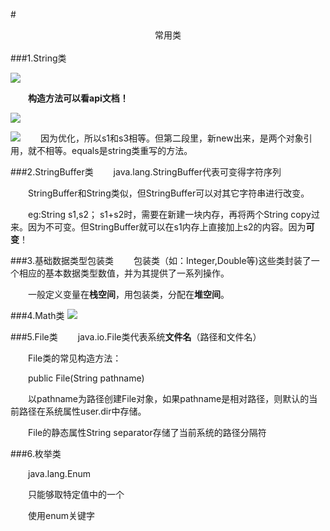 #<center>常用类</center>
<br>
###1.String类

![](http://i.imgur.com/SGoOmJg.png)

&emsp;&emsp;**构造方法可以看api文档！**

![](http://i.imgur.com/WdqVpBJ.png)

![](http://i.imgur.com/v9siif4.png)
&emsp;&emsp;因为优化，所以s1和s3相等。但第二段里，新new出来，是两个对象引用，就不相等。equals是string类重写的方法。

###2.StringBuffer类
&emsp;&emsp;java.lang.StringBuffer代表可变得字符序列

&emsp;&emsp;StringBuffer和String类似，但StringBuffer可以对其它字符串进行改变。

&emsp;&emsp;eg:String s1,s2；   s1+s2时，需要在新建一块内存，再将两个String copy过来。因为不可变。但StringBuffer就可以在s1内存上直接加上s2的内容。因为**可变**！

###3.基础数据类型包装类
&emsp;&emsp;包装类（如：Integer,Double等)这些类封装了一个相应的基本数据类型数值，并为其提供了一系列操作。

&emsp;&emsp;一般定义变量在**栈空间**，用包装类，分配在**堆空间**。

###4.Math类
![](http://i.imgur.com/IOctZ1y.png)

###5.File类
&emsp;&emsp;java.io.File类代表系统**文件名**（路径和文件名）

&emsp;&emsp;File类的常见构造方法：

&emsp;&emsp;public File(String pathname)

&emsp;&emsp;以pathname为路径创建File对象，如果pathname是相对路径，则默认的当前路径在系统属性user.dir中存储。

&emsp;&emsp;File的静态属性String separator存储了当前系统的路径分隔符

###6.枚举类

&emsp;&emsp;java.lang.Enum

&emsp;&emsp;只能够取特定值中的一个

&emsp;&emsp;使用enum关键字


